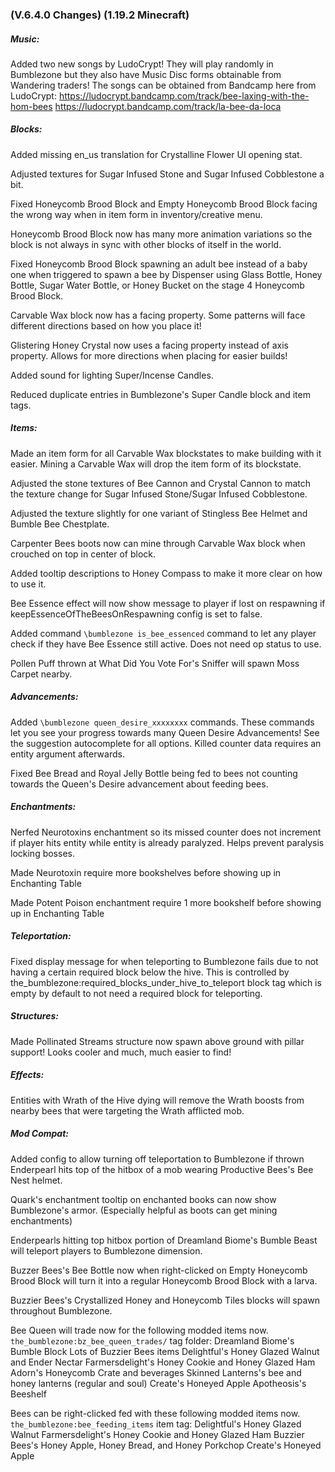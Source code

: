 ### **(V.6.4.0 Changes) (1.19.2 Minecraft)**

##### Music:
Added two new songs by LudoCrypt!
 They will play randomly in Bumblezone but they also have Music Disc forms obtainable from Wandering traders!
 The songs can be obtained from Bandcamp here from LudoCrypt:
 https://ludocrypt.bandcamp.com/track/bee-laxing-with-the-hom-bees
 https://ludocrypt.bandcamp.com/track/la-bee-da-loca

##### Blocks:
Added missing en_us translation for Crystalline Flower UI opening stat.

Adjusted textures for Sugar Infused Stone and Sugar Infused Cobblestone a bit.

Fixed Honeycomb Brood Block and Empty Honeycomb Brood Block facing the wrong way when in item form in inventory/creative menu.

Honeycomb Brood Block now has many more animation variations so the block is not always in sync with other blocks of itself in the world.

Fixed Honeycomb Brood Block spawning an adult bee instead of a baby one when triggered to spawn a bee by Dispenser using 
 Glass Bottle, Honey Bottle, Sugar Water Bottle, or Honey Bucket on the stage 4 Honeycomb Brood Block.

Carvable Wax block now has a facing property. Some patterns will face different directions based on how you place it!

Glistering Honey Crystal now uses a facing property instead of axis property. Allows for more directions when placing for easier builds!

Added sound for lighting Super/Incense Candles.

Reduced duplicate entries in Bumblezone's Super Candle block and item tags.

##### Items:
Made an item form for all Carvable Wax blockstates to make building with it easier.
 Mining a Carvable Wax will drop the item form of its blockstate.
 
Adjusted the stone textures of Bee Cannon and Crystal Cannon to match the texture change for Sugar Infused Stone/Sugar Infused Cobblestone.

Adjusted the texture slightly for one variant of Stingless Bee Helmet and Bumble Bee Chestplate.

Carpenter Bees boots now can mine through Carvable Wax block when crouched on top in center of block.

Added tooltip descriptions to Honey Compass to make it more clear on how to use it.

Bee Essence effect will now show message to player if lost on respawning if keepEssenceOfTheBeesOnRespawning config is set to false.

Added command `\bumblezone is_bee_essenced` command to let any player check if they have Bee Essence still active. Does not need op status to use.

Pollen Puff thrown at What Did You Vote For's Sniffer will spawn Moss Carpet nearby.

##### Advancements:
Added `\bumblezone queen_desire_xxxxxxxx` commands. These commands let you see your progress towards many Queen Desire Advancements! 
 See the suggestion autocomplete for all options. Killed counter data requires an entity argument afterwards.

Fixed Bee Bread and Royal Jelly Bottle being fed to bees not counting towards the Queen's Desire advancement about feeding bees.

##### Enchantments:
Nerfed Neurotoxins enchantment so its missed counter does not increment if player hits entity while entity is already paralyzed.
 Helps prevent paralysis locking bosses.

Made Neurotoxin require more bookshelves before showing up in Enchanting Table

Made Potent Poison enchantment require 1 more bookshelf before showing up in Enchanting Table

##### Teleportation:
Fixed display message for when teleporting to Bumblezone fails due to not having a certain required block below the hive.
 This is controlled by the_bumblezone:required_blocks_under_hive_to_teleport block tag which is empty by default to not need a required block for teleporting.

##### Structures:
Made Pollinated Streams structure now spawn above ground with pillar support! Looks cooler and much, much easier to find!

##### Effects:
Entities with Wrath of the Hive dying will remove the Wrath boosts from nearby bees that were targeting the Wrath afflicted mob.

##### Mod Compat:
Added config to allow turning off teleportation to Bumblezone if thrown Enderpearl hits top of the hitbox of a mob wearing Productive Bees's Bee Nest helmet.

Quark's enchantment tooltip on enchanted books can now show Bumblezone's armor. (Especially helpful as boots can get mining enchantments)

Enderpearls hitting top hitbox portion of Dreamland Biome's Bumble Beast will teleport players to Bumblezone dimension.

Buzzer Bees's Bee Bottle now when right-clicked on Empty Honeycomb Brood Block will turn it into a regular Honeycomb Brood Block with a larva.

Buzzier Bees's Crystallized Honey and Honeycomb Tiles blocks will spawn throughout Bumblezone.

Bee Queen will trade now for the following modded items now. `the_bumblezone:bz_bee_queen_trades/` tag folder:
 Dreamland Biome's Bumble Block
 Lots of Buzzier Bees items
 Delightful's Honey Glazed Walnut and Ender Nectar
 Farmersdelight's Honey Cookie and Honey Glazed Ham
 Adorn's Honeycomb Crate and beverages
 Skinned Lanterns's bee and honey lanterns (regular and soul)
 Create's Honeyed Apple
 Apotheosis's Beeshelf

Bees can be right-clicked fed with these following modded items now. `the_bumblezone:bee_feeding_items` item tag:
 Delightful's Honey Glazed Walnut
 Farmersdelight's Honey Cookie and Honey Glazed Ham
 Buzzier Bees's Honey Apple, Honey Bread, and Honey Porkchop
 Create's Honeyed Apple